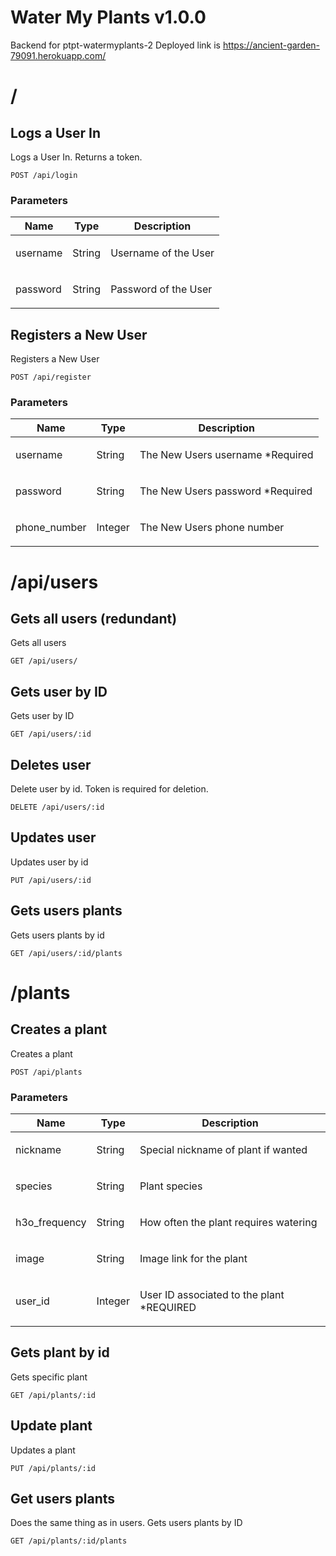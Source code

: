 # Water My Plants v1.0.0

Backend for ptpt-watermyplants-2
Deployed link is https://ancient-garden-79091.herokuapp.com/

# /

## Logs a User In

<p>Logs a User In. Returns a token.</p>

    POST /api/login

### Parameters

| Name     | Type   | Description                 |
| -------- | ------ | --------------------------- |
| username | String | <p>Username of the User</p> |
| password | String | <p>Password of the User</p> |

## Registers a New User

<p>Registers a New User</p>

    POST /api/register

### Parameters

| Name         | Type    | Description                              |
| ------------ | ------- | ---------------------------------------- |
| username     | String  | <p>The New Users username \*Required</p> |
| password     | String  | <p>The New Users password \*Required</p> |
| phone_number | Integer | <p>The New Users phone number<p>         |

# /api/users

## Gets all users (redundant)

<p>Gets all users</p>

    GET /api/users/

## Gets user by ID

<p>Gets user by ID</p>

    GET /api/users/:id

## Deletes user

<p>Delete user by id. Token is required for deletion.</p>

    DELETE /api/users/:id

## Updates user

<p>Updates user by id</p>

    PUT /api/users/:id

## Gets users plants

<p>Gets users plants by id</p>

    GET /api/users/:id/plants

# /plants

## Creates a plant

<p>Creates a plant</p>

    POST /api/plants

### Parameters

| Name          | Type    | Description                                       |
| ------------- | ------- | ------------------------------------------------- |
| nickname      | String  | <p>Special nickname of plant if wanted</p>        |
| species       | String  | <p>Plant species</p>                              |
| h3o_frequency | String  | <p>How often the plant requires watering</p>      |
| image         | String  | <p>Image link for the plant</p>                   |
| user_id       | Integer | <p>User ID associated to the plant \*REQUIRED</p> |

## Gets plant by id

<p>Gets specific plant</p>

    GET /api/plants/:id

## Update plant

<p>Updates a plant</p>

    PUT /api/plants/:id

## Get users plants

<p>Does the same thing as in users. Gets users plants by ID</p>

    GET /api/plants/:id/plants
